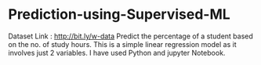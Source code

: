 # Prediction-using-Supervised-ML
Dataset Link : http://bit.ly/w-data
Predict the percentage of a student based on the no. of study hours.
This is a simple linear regression model as it involves just 2 variables.
I have used Python and jupyter Notebook.
